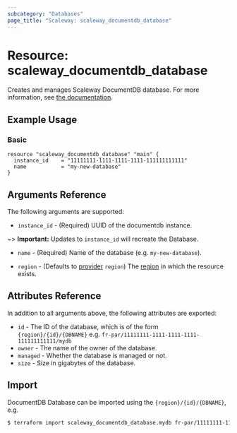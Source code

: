 ```yaml
---
subcategory: "Databases"
page_title: "Scaleway: scaleway_documentdb_database"
---
```


# Resource: scaleway_documentdb_database

Creates and manages Scaleway DocumentDB database.
For more information, see [the documentation](https://www.scaleway.com/en/developers/api/document_db).

## Example Usage

### Basic

```hcl
resource "scaleway_documentdb_database" "main" {
  instance_id    = "11111111-1111-1111-1111-111111111111"
  name           = "my-new-database"
}
```

## Arguments Reference

The following arguments are supported:

- `instance_id` - (Required) UUID of the documentdb instance.

~> **Important:** Updates to `instance_id` will recreate the Database.

- `name` - (Required) Name of the database (e.g. `my-new-database`).

- `region` - (Defaults to [provider](../index.md#region) `region`) The [region](../guides/regions_and_zones.md#regions) in which the resource exists.

## Attributes Reference

In addition to all arguments above, the following attributes are exported:

- `id` - The ID of the database, which is of the form `{region}/{id}/{DBNAME}` e.g. `fr-par/11111111-1111-1111-1111-111111111111/mydb`
- `owner` - The name of the owner of the database.
- `managed` - Whether the database is managed or not.
- `size` - Size in gigabytes of the database.

## Import

DocumentDB Database can be imported using the `{region}/{id}/{DBNAME}`, e.g.

```bash
$ terraform import scaleway_documentdb_database.mydb fr-par/11111111-1111-1111-1111-111111111111/mydb
```
